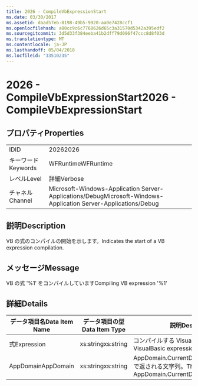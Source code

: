```yaml
---
title: 2026 - CompileVbExpressionStart
ms.date: 03/30/2017
ms.assetid: daad57eb-8198-49b5-9920-aa0e7428ccf1
ms.openlocfilehash: a80cc9c6c7768626d65c3a31570d5342a395edf2
ms.sourcegitcommit: 3d5d33f384eeba41b2dff79d096f47ccc8d8f03d
ms.translationtype: MT
ms.contentlocale: ja-JP
ms.lasthandoff: 05/04/2018
ms.locfileid: "33510235"
---
```

# <a name="2026---compilevbexpressionstart"></a><span data-ttu-id="3616f-102">2026 - CompileVbExpressionStart</span><span class="sxs-lookup"><span data-stu-id="3616f-102">2026 - CompileVbExpressionStart</span></span>
## <a name="properties"></a><span data-ttu-id="3616f-103">プロパティ</span><span class="sxs-lookup"><span data-stu-id="3616f-103">Properties</span></span>  
  
|||  
|-|-|  
|<span data-ttu-id="3616f-104">ID</span><span class="sxs-lookup"><span data-stu-id="3616f-104">ID</span></span>|<span data-ttu-id="3616f-105">2026</span><span class="sxs-lookup"><span data-stu-id="3616f-105">2026</span></span>|  
|<span data-ttu-id="3616f-106">キーワード</span><span class="sxs-lookup"><span data-stu-id="3616f-106">Keywords</span></span>|<span data-ttu-id="3616f-107">WFRuntime</span><span class="sxs-lookup"><span data-stu-id="3616f-107">WFRuntime</span></span>|  
|<span data-ttu-id="3616f-108">レベル</span><span class="sxs-lookup"><span data-stu-id="3616f-108">Level</span></span>|<span data-ttu-id="3616f-109">詳細</span><span class="sxs-lookup"><span data-stu-id="3616f-109">Verbose</span></span>|  
|<span data-ttu-id="3616f-110">チャネル</span><span class="sxs-lookup"><span data-stu-id="3616f-110">Channel</span></span>|<span data-ttu-id="3616f-111">Microsoft-Windows-Application Server-Applications/Debug</span><span class="sxs-lookup"><span data-stu-id="3616f-111">Microsoft-Windows-Application Server-Applications/Debug</span></span>|  
  
## <a name="description"></a><span data-ttu-id="3616f-112">説明</span><span class="sxs-lookup"><span data-stu-id="3616f-112">Description</span></span>  
 <span data-ttu-id="3616f-113">VB の式のコンパイルの開始を示します。</span><span class="sxs-lookup"><span data-stu-id="3616f-113">Indicates the start of a VB expression compilation.</span></span>  
  
## <a name="message"></a><span data-ttu-id="3616f-114">メッセージ</span><span class="sxs-lookup"><span data-stu-id="3616f-114">Message</span></span>  
 <span data-ttu-id="3616f-115">VB の式 '%1' をコンパイルしています</span><span class="sxs-lookup"><span data-stu-id="3616f-115">Compiling VB expression '%1'</span></span>  
  
## <a name="details"></a><span data-ttu-id="3616f-116">詳細</span><span class="sxs-lookup"><span data-stu-id="3616f-116">Details</span></span>  
  
|<span data-ttu-id="3616f-117">データ項目名</span><span class="sxs-lookup"><span data-stu-id="3616f-117">Data Item Name</span></span>|<span data-ttu-id="3616f-118">データ項目の型</span><span class="sxs-lookup"><span data-stu-id="3616f-118">Data Item Type</span></span>|<span data-ttu-id="3616f-119">説明</span><span class="sxs-lookup"><span data-stu-id="3616f-119">Description</span></span>|  
|--------------------|--------------------|-----------------|  
|<span data-ttu-id="3616f-120">式</span><span class="sxs-lookup"><span data-stu-id="3616f-120">Expression</span></span>|<span data-ttu-id="3616f-121">xs:string</span><span class="sxs-lookup"><span data-stu-id="3616f-121">xs:string</span></span>|<span data-ttu-id="3616f-122">コンパイルする VisualBasic 式。</span><span class="sxs-lookup"><span data-stu-id="3616f-122">The VisualBasic expression to compile.</span></span>|  
|<span data-ttu-id="3616f-123">AppDomain</span><span class="sxs-lookup"><span data-stu-id="3616f-123">AppDomain</span></span>|<span data-ttu-id="3616f-124">xs:string</span><span class="sxs-lookup"><span data-stu-id="3616f-124">xs:string</span></span>|<span data-ttu-id="3616f-125">AppDomain.CurrentDomain.FriendlyName で返される文字列。</span><span class="sxs-lookup"><span data-stu-id="3616f-125">The string returned by AppDomain.CurrentDomain.FriendlyName.</span></span>|
